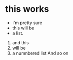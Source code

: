 # this works
- I'm pretty sure
- this will be
- a list. 
1. and this
2. will be
3. a numnbered list
And so on
